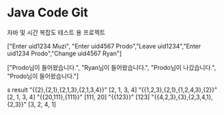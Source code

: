 # Java Code Git
자바 및 시간 복잡도 테스트 용 프로젝트

["Enter uid1234 Muzi", "Enter uid4567 Prodo","Leave uid1234","Enter uid1234 Prodo","Change uid4567 Ryan"]


["Prodo님이 들어왔습니다.", "Ryan님이 들어왔습니다.", "Prodo님이 나갔습니다.", "Prodo님이 들어왔습니다."]



s	result
"{{2},{2,1},{2,1,3},{2,1,3,4}}"	[2, 1, 3, 4]
"{{1,2,3},{2,1},{1,2,4,3},{2}}"	[2, 1, 3, 4]
"{{20,111},{111}}"	[111, 20]
"{{123}}"	[123]
"{{4,2,3},{3},{2,3,4,1},{2,3}}"	[3, 2, 4, 1]
